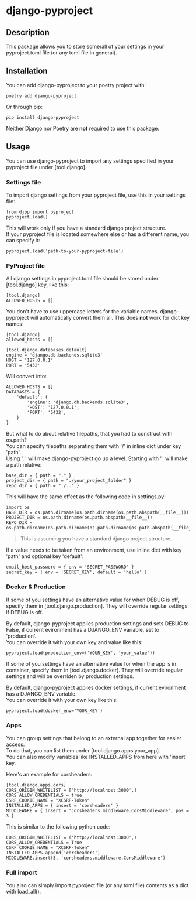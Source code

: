 # django-pyproject

## Description

This package allows you to store some/all of your settings in your pyproject.toml file (or any toml file in general).

## Installation

You can add django-pyproject to your poetry project with:

    poetry add django-pyproject

Or through pip:

    pip install django-pyproject

Neither Django nor Poetry are **not** required to use this package.

## Usage

You can use django-pyproject to import any settings specified in your pyproject file under [tool.django].

### Settings file

To import django settings from your pyproject file, use this in your settings file:

    from djpp import pyproject
    pyproject.load()

This will work only if you have a standard django project structure.  
If your pyproject file is located somewhere else or has a different name, you can specify it:

    pyproject.load('path-to-your-pyproject-file')

### PyProject file

All django settings in pyproject.toml file should be stored under [tool.django] key, like this:

    [tool.django]
    ALLOWED_HOSTS = []

You don't have to use uppercase letters for the variable names, django-pyproject will automatically convert them all. This does **not** work for dict key names:

    [tool.django]
    allowed_hosts = []

    [tool.django.databases.default]
    engine = 'django.db.backends.sqlite3'
    HOST = '127.0.0.1'
    PORT = '5432'

Will convert into:

    ALLOWED_HOSTS = []
    DATABASES = {
        'default': {
            'engine': 'django.db.backends.sqlite3',
            'HOST': '127.0.0.1',
            'PORT': '5432',
        }
    }

But what to do about relative filepaths, that you had to construct with os.path?  
You can specify filepaths separating them with '/' in inline dict under key 'path'.  
Using '..' will make django-pyproject go up a level.
Starting with '.' will make a path relative:

    base_dir = { path = "." }
    project_dir = { path = "./your_project_folder" }
    repo_dir = { path = "./.." }

This will have the same effect as the following code in settings.py:

    import os
    BASE_DIR = os.path.dirname(os.path.dirname(os.path.abspath(__file__)))
    PROJECT_DIR = os.path.dirname(os.path.abspath(__file__))
    REPO_DIR = os.path.dirname(os.path.dirname(os.path.dirname(os.path.abspath(__file__))))

> This is assuming you have a standard django project structure.

If a value needs to be taken from an environment, use inline dict with key 'path' and optional key 'default':

    email_host_password = { env = 'SECRET_PASSWORD' }
    secret_key = { env = 'SECRET_KEY', default = 'hello' }

### Docker & Production

If some of you settings have an alternative value for when DEBUG is off, specify them in [tool.django.production]. They will override regular settings if DEBUG is off.

By default, django-pyproject applies production settings and sets DEBUG to False, if current evironment has a DJANGO_ENV variable, set to 'production'.  
You can override it with your own key and value like this:

    pyproject.load(production_env=('YOUR_KEY', 'your_value'))

If some of you settings have an alternative value for when the app is in container, specify them in [tool.django.docker]. They will override regular settings and will be overriden by production settings.

By default, django-pyproject applies docker settings, if current evironment has a DJANGO_ENV variable.  
You can override it with your own key like this:

    pyproject.load(docker_env='YOUR_KEY')

### Apps

You can group settings that belong to an external app together for easier access.  
To do that, you can list them under [tool.django.apps.your_app].  
You can also modify variables like INSTALLED_APPS from here with 'insert' key.

Here's an example for corsheaders:

    [tool.django.apps.cors]
    CORS_ORIGIN_WHITELIST = ['http://localhost:3000',]
    CORS_ALLOW_CREDENTIALS = true
    CSRF_COOKIE_NAME = "XCSRF-Token"
    INSTALLED_APPS = { insert = 'corsheaders' }
    MIDDLEWARE = { insert = 'corsheaders.middleware.CorsMiddleware', pos = 3 }

This is similar to the following python code:

    CORS_ORIGIN_WHITELIST = ('http://localhost:3000',)
    CORS_ALLOW_CREDENTIALS = True
    CSRF_COOKIE_NAME = "XCSRF-Token"
    INSTALLED_APPS.append('corsheaders')
    MIDDLEWARE.insert(3, 'corsheaders.middleware.CorsMiddleware')

### Full import

You also can simply import pyproject file (or any toml file) contents as a dict with load_all().
